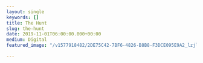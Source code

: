 ```yaml
---
layout: single
keywords: []
title: The Hunt
slug: the-hunt
date: 2019-11-01T06:00:00.000+00:00
medium: Digital
featured_image: "/v1577918482/2DE75C42-7BF6-4826-B8B8-F3DCE095E9A2_lzjl3b.jpg"

---
```

